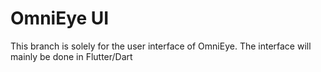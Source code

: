 ﻿# OmniEye UI 

This branch is solely for the user interface of OmniEye.
The interface will mainly be done in Flutter/Dart
